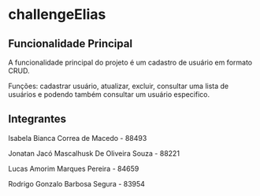 # challengeElias

Funcionalidade Principal
--
A funcionalidade principal do projeto é um cadastro de usuário em formato CRUD.
<p>Funções: cadastrar usuário, atualizar, excluir, consultar uma lista de usuários e podendo também consultar um usuário especifico.</p>


Integrantes
--
<p> Isabela Bianca Correa de Macedo - 88493 </p>
<p> Jonatan Jacó Mascalhusk De Oliveira Souza - 88221 </p>
<p> Lucas Amorim Marques Pereira - 84659 </p>
<p> Rodrigo Gonzalo Barbosa Segura - 83954 </p>
